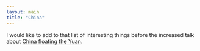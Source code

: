 ```yaml
---
layout: main
title: "China"
---
```

I would like to add to that list of interesting things before the increased
talk about [China floating the
Yuan](http://www.nytimes.com/2005/04/30/business/worldbusiness/30yuan.html).

